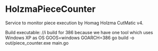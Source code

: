 # HolzmaPieceCounter
Service to monitor piece execution by Homag Holzma CutMatic v4.


Build executable:
//i build for 386 because we have one tool which uses Windows XP as OS
GOOS=windows GOARCH=386 go build -o out/piece_counter.exe main.go